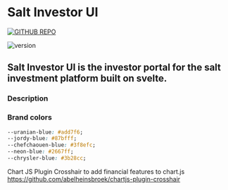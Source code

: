 # Salt Investor UI

<a href="https://github.com/salt-finance/investor-ui" target="_blank">![GITHUB REPO](https://img.shields.io/badge/Salt%20-Investor%20UI%20-87BFFF?labelColor=3B28CC)</a>

![version](https://img.shields.io/badge/Version-0.0.1-87BFFF.svg?labelColor=3B28CC)

## Salt Investor UI is the investor portal for the salt investment platform built on svelte.

### Description

### Brand colors

```css
--uranian-blue: #add7f6;
--jordy-blue: #87bfff;
--chefchaouen-blue: #3f8efc;
--neon-blue: #2667ff;
--chrysler-blue: #3b28cc;
```

Chart JS Plugin Crosshair to add financial features to chart.js
https://github.com/abelheinsbroek/chartjs-plugin-crosshair
